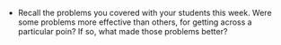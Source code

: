 * Recall the problems you covered with your students this week. Were some problems more effective than others, for getting across a particular poin? If so, what made those problems better?